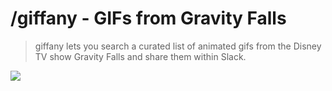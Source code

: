 # /giffany - GIFs from Gravity Falls

> giffany lets you search a curated list of animated gifs from the Disney TV show Gravity Falls and share them within Slack.

![](https://media.giphy.com/media/l2Sq2QNLxODty5MFW/giphy.gif)
